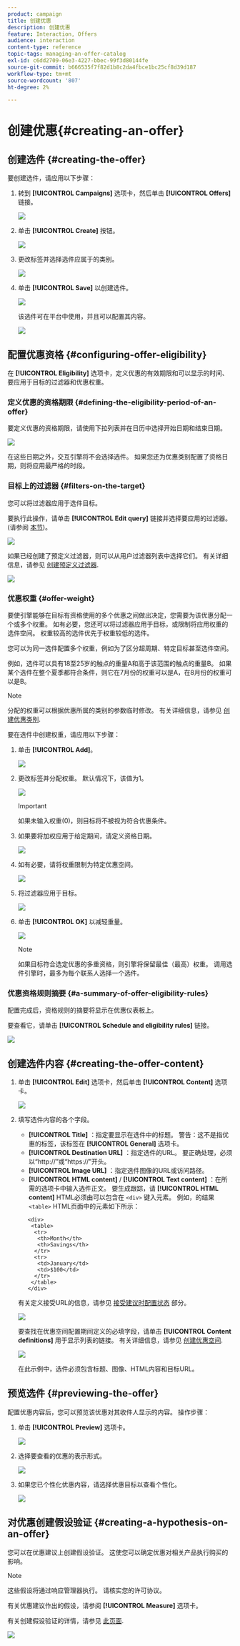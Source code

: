 ```yaml
---
product: campaign
title: 创建优惠
description: 创建优惠
feature: Interaction, Offers
audience: interaction
content-type: reference
topic-tags: managing-an-offer-catalog
exl-id: c6dd2709-06e3-4227-bbec-99f3d80144fe
source-git-commit: b666535f7f82d1b8c2da4fbce1bc25cf8d39d187
workflow-type: tm+mt
source-wordcount: '807'
ht-degree: 2%

---
```


# 创建优惠{#creating-an-offer}



## 创建选件 {#creating-the-offer}

要创建选件，请应用以下步骤：

1. 转到 **[!UICONTROL Campaigns]** 选项卡，然后单击 **[!UICONTROL Offers]** 链接。

   ![](assets/offer_create_001.png)

1. 单击 **[!UICONTROL Create]** 按钮。

   ![](assets/offer_create_005.png)

1. 更改标签并选择选件应属于的类别。

   ![](assets/offer_create_002.png)

1. 单击 **[!UICONTROL Save]** 以创建选件。

   ![](assets/offer_create_003.png)

   该选件可在平台中使用，并且可以配置其内容。

   ![](assets/offer_create_004.png)

## 配置优惠资格 {#configuring-offer-eligibility}

在 **[!UICONTROL Eligibility]** 选项卡，定义优惠的有效期限和可以显示的时间、要应用于目标的过滤器和优惠权重。

### 定义优惠的资格期限 {#defining-the-eligibility-period-of-an-offer}

要定义优惠的资格期限，请使用下拉列表并在日历中选择开始日期和结束日期。

![](assets/offer_eligibility_create_002.png)

在这些日期之外，交互引擎将不会选择选件。 如果您还为优惠类别配置了资格日期，则将应用最严格的时段。

### 目标上的过滤器 {#filters-on-the-target}

您可以将过滤器应用于选件目标。

要执行此操作，请单击 **[!UICONTROL Edit query]** 链接并选择要应用的过滤器。 (请参阅 [本节](../../platform/using/steps-to-create-a-query.md#step-4---filter-data))。

![](assets/offer_eligibility_create_003.png)

如果已经创建了预定义过滤器，则可以从用户过滤器列表中选择它们。 有关详细信息，请参见 [创建预定义过滤器](../../interaction/using/creating-predefined-filters.md).

![](assets/offer_eligibility_create_004.png)

### 优惠权重 {#offer-weight}

要使引擎能够在目标有资格使用的多个优惠之间做出决定，您需要为该优惠分配一个或多个权重。 如有必要，您还可以将过滤器应用于目标，或限制将应用权重的选件空间。 权重较高的选件优先于权重较低的选件。

您可以为同一选件配置多个权重，例如为了区分超周期、特定目标甚至选件空间。

例如，选件可以具有18至25岁的触点的重量A和高于该范围的触点的重量B。 如果某个选件在整个夏季都符合条件，则它在7月份的权重可以是A，在8月份的权重可以是B。

>[!NOTE]
>
>分配的权重可以根据优惠所属的类别的参数临时修改。 有关详细信息，请参见 [创建优惠类别](../../interaction/using/creating-offer-categories.md).

要在选件中创建权重，请应用以下步骤：

1. 单击 **[!UICONTROL Add]**。

   ![](assets/offer_weight_create_001.png)

1. 更改标签并分配权重。 默认情况下，该值为1。

   ![](assets/offer_weight_create_006.png)

   >[!IMPORTANT]
   >
   >如果未输入权重(0)，则目标将不被视为符合优惠条件。

1. 如果要将加权应用于给定期间，请定义资格日期。

   ![](assets/offer_weight_create_002.png)

1. 如有必要，请将权重限制为特定优惠空间。

   ![](assets/offer_weight_create_003.png)

1. 将过滤器应用于目标。

   ![](assets/offer_weight_create_004.png)

1. 单击 **[!UICONTROL OK]** 以减轻重量。

   ![](assets/offer_weight_create_005.png)

   >[!NOTE]
   >
   >如果目标符合选定优惠的多重资格，则引擎将保留最佳（最高）权重。 调用选件引擎时，最多为每个联系人选择一个选件。

### 优惠资格规则摘要 {#a-summary-of-offer-eligibility-rules}

配置完成后，资格规则的摘要将显示在优惠仪表板上。

要查看它，请单击 **[!UICONTROL Schedule and eligibility rules]** 链接。

![](assets/offer_eligibility_create_005.png)

## 创建选件内容 {#creating-the-offer-content}

1. 单击 **[!UICONTROL Edit]** 选项卡，然后单击 **[!UICONTROL Content]** 选项卡。

   ![](assets/offer_content_create_001.png)

1. 填写选件内容的各个字段。

   * **[!UICONTROL Title]** ：指定要显示在选件中的标题。 警告：这不是指优惠的标签，该标签在 **[!UICONTROL General]** 选项卡。
   * **[!UICONTROL Destination URL]** ：指定选件的URL。 要正确处理，必须以“http://”或“https://”开头。
   * **[!UICONTROL Image URL]** ：指定选件图像的URL或访问路径。
   * **[!UICONTROL HTML content]** / **[!UICONTROL Text content]** ：在所需的选项卡中输入选件正文。 要生成跟踪，请 **[!UICONTROL HTML content]** HTML必须由可以包含在 `<div>` 键入元素。 例如，的结果 `<table>` HTML页面中的元素如下所示：

   ```
      <div> 
       <table>
        <tr>
         <th>Month</th>
         <th>Savings</th>   
        </tr>   
        <tr>    
         <td>January</td>
         <td>$100</td>   
        </tr> 
       </table> 
      </div>
   ```

   有关定义接受URL的信息，请参见 [接受建议时配置状态](../../interaction/using/creating-offer-spaces.md#configuring-the-status-when-the-proposition-is-accepted) 部分。

   ![](assets/offer_content_create_002.png)

   要查找在优惠空间配置期间定义的必填字段，请单击 **[!UICONTROL Content definitions]** 用于显示列表的链接。 有关详细信息，请参见 [创建优惠空间](../../interaction/using/creating-offer-spaces.md).

   ![](assets/offer_content_create_003.png)

   在此示例中，选件必须包含标题、图像、HTML内容和目标URL。

## 预览选件 {#previewing-the-offer}

配置优惠内容后，您可以预览该优惠对其收件人显示的内容。 操作步骤：

1. 单击 **[!UICONTROL Preview]** 选项卡。

   ![](assets/offer_preview_create_001.png)

1. 选择要查看的优惠的表示形式。

   ![](assets/offer_preview_create_002.png)

1. 如果您已个性化优惠内容，请选择优惠目标以查看个性化。

   ![](assets/offer_preview_create_003.png)

## 对优惠创建假设验证 {#creating-a-hypothesis-on-an-offer}

您可以在优惠建议上创建假设验证。 这使您可以确定优惠对相关产品执行购买的影响。

>[!NOTE]
>
>这些假设将通过响应管理器执行。 请核实您的许可协议。

有关优惠建议作出的假设，请参阅 **[!UICONTROL Measure]** 选项卡。

有关创建假设验证的详情，请参见 [此页面](../../response/using/about-response-manager.md).

![](assets/offer_hypothesis_001.png)
